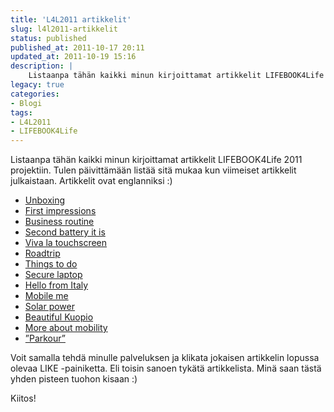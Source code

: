 ```yaml
---
title: 'L4L2011 artikkelit'
slug: l4l2011-artikkelit
status: published
published_at: 2011-10-17 20:11
updated_at: 2011-10-19 15:16
description: |
    Listaanpa tähän kaikki minun kirjoittamat artikkelit LIFEBOOK4Life 2011 projektiin. Tulen päivittämään listää sitä mukaa kun viimeiset artikkelit julkaistaan. Artikkelit ovat englanniksi :) Unboxing First impressions Business routine Second battery it is Viva la touchscreen Roadtrip Things to do Secure laptop Hello from Italy Mobile me Solar power Beautiful Kuopio More about mobility ”Parkour” Voit samalla… Jatka lukemista L4L2011 artikkelit
legacy: true
categories:
- Blogi
tags:
- L4L2011
- LIFEBOOK4Life
---
```


<p>Listaanpa tähän kaikki minun kirjoittamat artikkelit LIFEBOOK4Life 2011 projektiin. Tulen päivittämään listää sitä mukaa kun viimeiset artikkelit julkaistaan. Artikkelit ovat englanniksi :)</p>
<ul>
<li><a href="http://lifebook.ts.fujitsu.com/blog/category/lifebook-t901/my-unboxing-of-the-lifebook-t901/s" target="_blank">Unboxing</a></li>
<li><a href="http://lifebook.ts.fujitsu.com/blog/category/lifebook-t901/my-first-impressions/s" target="_blank">First impressions</a></li>
<li><a href="http://lifebook.ts.fujitsu.com/blog/category/lifebook-t901/task-1-finland-ou-yeah-my-business-routine/s" target="_blank">Business routine</a></li>
<li><a href="http://lifebook.ts.fujitsu.com/blog/category/lifebook-t901/no-hesitation-second-battery-it-is/s" target="_blank">Second battery it is</a></li>
<li><a href="http://lifebook.ts.fujitsu.com/blog/category/lifebook-t901/viva-la-touchscreen/s" target="_blank">Viva la touchscreen</a></li>
<li><a href="http://lifebook.ts.fujitsu.com/blog/category/lifebook-t901/roadtrip-wait-it-is-strictly-business/s" target="_blank">Roadtrip</a></li>
<li><a href="http://lifebook.ts.fujitsu.com/blog/category/task/so-many-things-to-do/s" target="_blank">Things to do</a></li>
<li><a href="http://lifebook.ts.fujitsu.com/blog/category/lifebook-t901/kensington-t901-secure-laptop/s" target="_blank">Secure laptop</a></li>
<li><a href="http://lifebook.ts.fujitsu.com/blog/category/lifebook-t901/hello-from-italy/s" target="_blank">Hello from Italy</a></li>
<li><a href="http://lifebook.ts.fujitsu.com/blog/category/lifebook-t901/mobile-me/s" target="_blank">Mobile me</a></li>
<li><a href="http://lifebook.ts.fujitsu.com/blog/category/lifebook-t901/solar-power/s" target="_blank">Solar power</a></li>
<li><a href="http://lifebook.ts.fujitsu.com/blog/category/task/beautiful-kuopio/s" target="_blank">Beautiful Kuopio</a></li>
<li><a href="http://lifebook.ts.fujitsu.com/blog/category/lifebook-mobility/more-about-mobility/s" target="_blank">More about mobility</a></li>
<li><a href="http://lifebook.ts.fujitsu.com/blog/category/lifebook-t901/parkour/s" target="_blank">&#8221;Parkour&#8221;</a></li>
</ul>
<p>Voit samalla tehdä minulle palveluksen ja klikata jokaisen artikkelin lopussa olevaa LIKE -painiketta. Eli toisin sanoen tykätä artikkelista. Minä saan tästä yhden pisteen tuohon kisaan :)</p>
<p>Kiitos!</p>